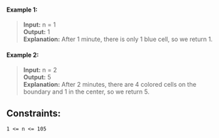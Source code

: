 #### Example 1:

> **Input:** n = 1  
> **Output:** 1  
> **Explanation:** After 1 minute, there is only 1 blue cell, so we return 1.

#### Example 2:

> **Input:** n = 2  
> **Output:** 5  
> **Explanation:** After 2 minutes, there are 4 colored cells on the boundary and 1 in the center, so we return 5.

## Constraints:

```
1 <= n <= 105
```
